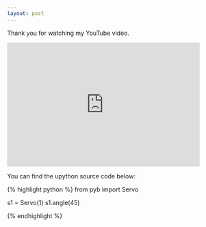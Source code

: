 ```yaml
---
layout: post
---
```

Thank you for watching my YouTube video.

<div class="embed-responsive embed-responsive-16by9">

<iframe width="450" height="290" src="https://www.youtube.com/embed/ZLEKtrwygcY" frameborder="0" allow="accelerometer; autoplay; encrypted-media; gyroscope; picture-in-picture" allowfullscreen></iframe>

</div>

You can find the upython source code below:

{% highlight python %}
from pyb import Servo

s1 = Servo(1)
s1.angle(45)

{% endhighlight %}
